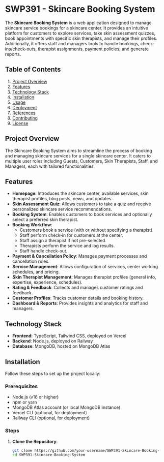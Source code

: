 # SWP391 - Skincare Booking System

The **Skincare Booking System** is a web application designed to manage skincare service bookings for a skincare center. It provides an intuitive platform for customers to explore services, take skin assessment quizzes, book appointments with specific skin therapists, and manage their profiles. Additionally, it offers staff and managers tools to handle bookings, check-ins/check-outs, therapist assignments, payment policies, and generate reports.

## Table of Contents
1. [Project Overview](#project-overview)
2. [Features](#features)
3. [Technology Stack](#technology-stack)
4. [Installation](#installation)
5. [Usage](#usage)
6. [Deployment](#deployment)
7. [References](#references)
8. [Contributing](#contributing)
9. [License](#license)

## Project Overview
The Skincare Booking System aims to streamline the process of booking and managing skincare services for a single skincare center. It caters to multiple user roles including Guests, Customers, Skin Therapists, Staff, and Managers, each with tailored functionalities.

## Features
- **Homepage**: Introduces the skincare center, available services, skin therapist profiles, blog posts, news, and updates.
- **Skin Assessment Quiz**: Allows customers to take a quiz and receive personalized skincare service recommendations.
- **Booking System**: Enables customers to book services and optionally select a preferred skin therapist.
- **Booking Workflow**:
  - Customers book a service (with or without specifying a therapist).
  - Staff perform check-in for customers at the center.
  - Staff assign a therapist if not pre-selected.
  - Therapists perform the service and log results.
  - Staff handle check-out.
- **Payment & Cancellation Policy**: Manages payment processes and cancellation rules.
- **Service Management**: Allows configuration of services, center working schedules, and pricing.
- **Skin Therapist Management**: Manages therapist profiles (general info, expertise, experience, schedules).
- **Rating & Feedback**: Collects and manages customer ratings and feedback.
- **Customer Profiles**: Tracks customer details and booking history.
- **Dashboard & Reports**: Provides insights and analytics for staff and managers.

## Technology Stack
- **Frontend**: TypeScript, Tailwind CSS, deployed on Vercel
- **Backend**: Node.js, deployed on Railway
- **Database**: MongoDB, hosted on MongoDB Atlas

## Installation
Follow these steps to set up the project locally:

### Prerequisites
- Node.js (v16 or higher)
- npm or yarn
- MongoDB Atlas account (or local MongoDB instance)
- Vercel CLI (optional, for deployment)
- Railway CLI (optional, for deployment)

### Steps
1. **Clone the Repository**:
   ```bash
   git clone https://github.com/your-username/SWP391-Skincare-Booking-System.git
   cd SWP391-Skincare-Booking-System
